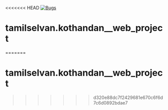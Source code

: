 <<<<<<< HEAD
[![Bugs](https://sonarcloud.io/api/project_badges/measure?project=fssa-batch3_tamilselvan.kothandan__web_project&metric=bugs)](https://sonarcloud.io/summary/new_code?id=fssa-batch3_tamilselvan.kothandan__web_project)
# tamilselvan.kothandan__web_project
=======
# tamilselvan.kothandan__web_project
>>>>>>> d320e88dc7f2429681e670c6f6d7c6d0892bdae7
